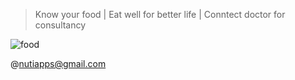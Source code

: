 > Know your food | Eat well for better life | Conntect doctor for consultancy

![food](https://drive.google.com/uc?export=view&id=1MJhpBT0sk87yBHDwUGuxm9Z50vxvDOln)


@nutiapps@gmail.com
